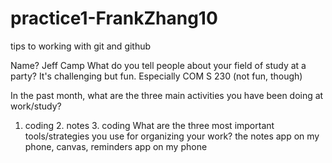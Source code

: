 # practice1-FrankZhang10
tips to working with git and github

Name? Jeff Camp 
What do you tell people about your field of study at a party? It's challenging but fun. Especially COM S 230 (not fun, though) 

In the past month, what are the three main activities you have been doing at work/study?

1. coding 2. notes 3. coding What are the three most important tools/strategies you use for organizing your work? the notes app on my phone, canvas, reminders app on my phone
